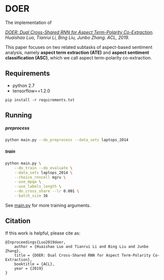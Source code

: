 # DOER

The implementation of 

*[DOER: Dual Cross-Shared RNN for Aspect Term-Polarity Co-Extraction](https://arxiv.org/pdf/1906.01794.pdf). 
Huaishao Luo, Tianrui Li, Bing Liu, Junbo Zhang. ACL, 2019.*

This paper focuses on two related subtasks of aspect-based sentiment analysis, namely **aspect term extraction (ATE)** 
and **aspect sentiment classification (ASC)**, which we call aspect term-polarity co-extraction.

## Requirements

* python 2.7
* tensorflow==1.2.0

```
pip install -r requirements.txt
```

## Running

##### preprocess

```sh
python main.py --do_preprocess --data_sets laptops_2014
```

##### train

```sh
python main.py \
    --do_train --do_evaluate \
    --data_sets laptops_2014 \
    --choice_rnncell mgru \
    --use_mpqa \
    --use_labels_length \
    --do_cross_share --lr 0.001 \
    --batch_size 16
```

See [main.py](./main.py) for more training arguments.

## Citation

If this work is helpful, please cite as:

```
@Inproceedings{Luo2019doer,
    author = {Huaishao Luo and Tianrui Li and Bing Liu and Junbo Zhang},
    title = {DOER: Dual Cross-Shared RNN for Aspect Term-Polarity Co-Extraction},
    booktitle = {ACL},
    year = {2019}
}
```
